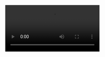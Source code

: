 <video src="https://x.ill.computer/Untitled34.mp4#t=0.1" />

# Goo Tube

OSC desktop performance server

```sh
deno run dev
```

UDP server will listen for OSC messages on port `1111`.

Messages will be parsed and dispatched to websockets on port `2222`; they
can additionally be handled by arbitrary bash, cli, or hyprsocket actions.

Webserver will start on port `3333`.

---

Shout out:

- [hyprland](https://hypr.land)
- [pixterm](https://github.com/eliukblau/pixterm)
- [hyprshade](https://github.com/loqusion/hyprshade)
- [shadertoy](https://shadertoy.com)
- [wezterm](https://wezterm.org)
